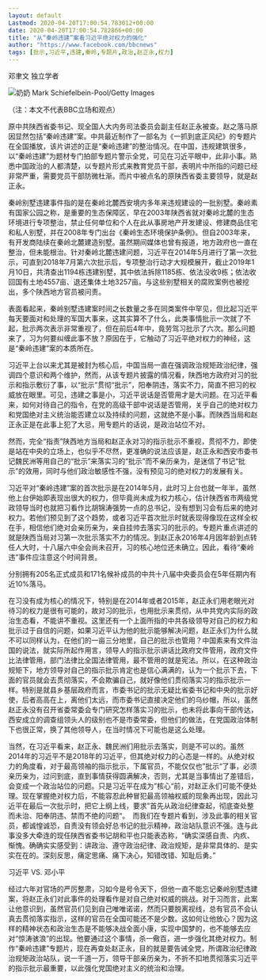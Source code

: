```yaml
---
layout: default
Lastmod: 2020-04-20T17:00:54.783012+00:00
date: 2020-04-20T17:00:54.782866+00:00
title: "从“秦岭违建”案看习近平绝对权力的强化"
author: "https://www.facebook.com/bbcnews"
tags: [批示,习近平,违建,秦岭,专题片,政治,赵正永,权力]
---
```


邓聿文 独立学者

 ![奶奶](https://images.weserv.nl/?url=https%3A//ichef.bbci.co.uk/news/320/cpsprodpb/15217/production/_105215568_xijinping.jpg) Mark Schiefelbein-Pool/Getty Images 

（注：本文不代表BBC立场和观点）

原中共陕西省委书记、现全国人大内务司法委员会副主任赵正永被查。赵之落马原因显然包括“秦岭违建”案。中共最近制作了一部名为《一抓到底正风纪》的专题片在全国播放，该片讲述的正是“秦岭违建”的整治情况。在中国，违规建筑很多，以“秦岭违建”为题材专门拍部专题片警示全党，可见在习近平眼中，此非小事。熟悉中国政治的人都清楚，以专题片形式来教育党员干部，表明片中所指的问题已经非常严重，需要党员干部防微杜渐。而片中被点名的原陕西省委主要领导，就是赵正永。

秦岭别墅违建事件指的是在秦岭北麓西安境内多年来违规建设的一批别墅。秦岭素有国家公园之称，是重要的生态保障区，早在2003年陕西省就对秦岭北麓的生态环境进行专项整治，禁止任何单位和个人在此从事房地产开发建设、修建商品住宅和私人别墅，并在2008年专门出台《秦岭生态环境保护条例》。但自2003年来，有开发商陆续在秦岭北麓建造别墅。虽然期间媒体也曾有报道，地方政府也一直在整治，但未能根治。针对秦岭北麓违建问题，习近平在2014年5月进行了第一次批示，可直到2018年7月第六次批示后，专项整治行动才大规模展开，截止2019年1月10日，共清查出1194栋违建别墅，其中依法拆除1185栋、依法没收9栋；依法收回国有土地4557亩、退还集体土地3257亩。与这些别墅相关的腐败案例也被挖出，多个陕西地方官员被问责。

表面看起来，秦岭别墅违建案时间之长数量之多在同类案件中罕见，但比起习近平每天要面对和处理的军国大事来，这其实算不了什么，此类事情批示一次就了不起，批示两次表示非常重视了，但在前后4年中，竟劳驾习批示了六次。那么问题来了，习为何要纠缠此事不放？原因在于，它触动了习近平绝对权力的神经，这是“秦岭违建”案的本质所在。

习近平上台以来尤其是被封为核心后，中国当局一直在强调政治规矩政治纪律，强调四个意识和两个维护，然而，从该专题片披露的情况看，陕西地方政府对习的批示和指示敷衍了事，以“批示”贯彻“批示”，阳奉阴违，落实不力，简直不把习的权威放在眼里。可见，违建之事是小，习近平说话是否管用才是大问题。在习近平看来，如何对待自己的指令，在党的高级干部中说话是否管用，关乎自己的绝对权力和党国绝对主义统治能否建立以及持续的问题，这就绝不是小事。而陕西当局和赵正永正是在此事上犯了大忌，用专题片的话说，是政治站位不对。

然而，完全“指责”陕西地方当局和赵正永对习的指示批示不重视，贯彻不力，即使是站在中央的立场上，也似乎不尽然，更准确的说法应该是，赵正永和西安市委书记魏民洲等用自己的“批示”来落实习的“批示”而不亲历亲为，是迷信了书记“批示”的效用，同时与他们政治敏感性不强，没有预见习的绝对权力的发展有关。

习近平对“秦岭违建”案的首次批示是在2014年5月，此时习上台也就一年半，虽然他上台伊始即表现出很大的权力，但毕竟尚未成为权力核心，估计陕西省市两级党政领导当时也就把习看作比胡锦涛强势一点的总书记，没有想到习会有后来的绝对权力。若他们预见到了这个趋势，或者习近平首次批示时就表现得像现在这样全权在手，相信他们绝对会亲历亲为，亲自挂帅去落实习的批示的。专题片重点讲述的就是陕西当局对习第一次批示落实不力的情况。到赵正永2016年4月因年龄到点转任人大时，十八届六中全会尚未召开，习的核心地位还未确立。因此，看待“秦岭违”事件应注意这个时间背景。

分别拥有205名正式成员和171名候补成员的中共十八届中央委员会在5年任期内有近10%落马。

在习没有成为核心的情况下，特别是在2014年或者2015年，赵正永们用老眼光对待习的权力是很有可能的，故对习的批示，也用批示来贯彻，从中共党内实际的政治生态看，不能讲不重视。这里还有一个上面所指的中共各级领导对自己的权力和批示过于自信的问题，如果习近平认为他的批示能够解决问题，赵正永们为什么就不可以同样认为，在他们的一亩三分地里，自己的批示也管用？中国素来有文件治国的说法，就实际所起作用言，领导人的指示批示讲话比政府文件管用，政府文件比法律管用，部门法律比全国法律管用，最不管用的就是宪法。所以，在这种政治规矩下，地方领导对自己的指示批示肯定也是信心满满的，认为一个批示下去，下面的官员就会去贯彻落实，不会欺骗自己，就好像他们贯彻落实习的指示批示一样。特别是就县乡基层政府而言，市委书记的批示无疑比省委书记和中央的批示好使，后者高高在上，离他们太远，而市委书记直接决定他们的乌纱帽，所以，虽然赵正永没有召开省委常委会专门研究怎样落实习的批示，也未将此事向干部传达，西安成立的调查组领头人的级别也不是市委常委，但他们的做法，在党国政治体制下也很正常，换了其他领导人，在当时情况下可能也是这么处理。

当然，在习近平看来，赵正永、魏民洲们用批示去落实，则是不可以的。虽然2014年的习近平不是2018年的习近平，但其绝对权力的心态是一样的。从绝对权力的角度看，对于最高领袖的指示批示，下属官员，不能仅仅也”批示“了事，必须亲历亲为，过问到底，直到事情获得圆满解决，否则，尤其是当事情出了差错后，会变成一个政治站位的问题。只是习近平在成为”核心“前，对赵正永们可能不便处理。现在掌握绝对权力后，不能容忍此种冒犯最高领袖权威的现象再出现，因此习近平在最后一次批示时，把它上纲上线，要求”首先从政治纪律查起，彻底查处整而未治、阳奉阴违、禁而不绝的问题“。　而我们在专题片看到，涉及此事的相关官员，都诚惶诚恐，自责没有领会好总书记的批示精神，政治站队意识不强。连与此事没多大牵连的现任陕西省委书记胡和平也只能表态称，“确实深感自责、内疚、惭愧。确确实实感受到：讲政治、遵守政治纪律、政治规矩，是非常具体的、是实实在在的。深刻反思，痛定思痛、痛下决心，知错改错、知耻后勇。”

习近平 VS. 邓小平

经过六年对官场的严厉整肃，习如今是号令天下，但他一直不能忘记秦岭别墅违建案，将赵正永们对此事件的处理看作是对自己绝对权威的挑战。对于习而言，此案让他意识到，虽然官员们见到自己唯唯诺诺，然而只要脱离视线，总有官员不会认真去贯彻落实指示，这样的官员在全国可能还不是少数。这如何让他放心？因为这样的精神状态和政治生态是不能够决战全面小康，实现中国梦的，也不能够去应对“惊涛骇浪”的出现。他要通过这个事情，杀一儆百，进一步强化其绝对权力。制作“秦岭违建”专题片，现在再查处赵正永，目的就是要告诫全党，所谓政治纪律政治规矩政治站队，说一千道一万，领导干部亲历亲为，不折不扣地贯彻落实习近平的指示批示最重要，以此强化党国绝对主义的统治和治理。

